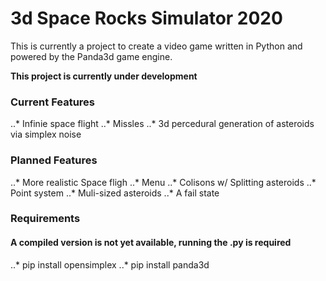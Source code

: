 # 3d Space Rocks Simulator 2020
This is currently a project to create a video game written in Python and powered by the Panda3d game engine.

**This project is currently under development**

### Current Features
..* Infinie space flight
..* Missles
..* 3d percedural generation of asteroids via simplex noise

### Planned Features
..* More realistic Space fligh
..* Menu
..* Colisons w/ Splitting asteroids
..* Point system
..* Muli-sized asteroids
..* A fail state

### Requirements
#### A compiled version is not yet available, running the .py is required
..* pip install opensimplex
..* pip install panda3d
